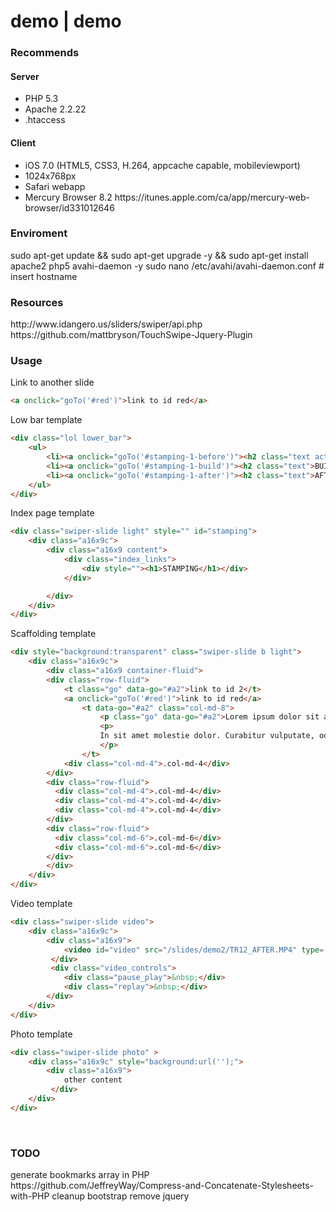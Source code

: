 demo | demo
====
<h3>Recommends</h3> 
<h4>Server</h4>
<ul><li>PHP 5.3</li>
	<li>Apache 2.2.22</li>
	<li>.htaccess</li>
</ul>
<h4>Client</h4>
<ul><li>iOS 7.0 (HTML5, CSS3, H.264, appcache capable, mobileviewport)</li>
	<li>1024x768px</li>
	<li>Safari webapp</li>
	<li>Mercury Browser 8.2 https://itunes.apple.com/ca/app/mercury-web-browser/id331012646</li>
</ul>
<h3>Enviroment</h3> 
sudo apt-get update && sudo apt-get upgrade -y && sudo apt-get install apache2 php5 avahi-daemon -y
sudo nano /etc/avahi/avahi-daemon.conf # insert hostname
<br/>
<h3>Resources</h3> 
http://www.idangero.us/sliders/swiper/api.php
https://github.com/mattbryson/TouchSwipe-Jquery-Plugin
<h3>Usage</h3>
Link to another slide 


```html
<a onclick="goTo('#red')">link to id red</a>
```

Low bar template
```html
<div class="lol lower_bar">
	<ul>
		<li><a onclick="goTo('#stamping-1-before')"><h2 class="text active">BEFORE</h2></a></li>
		<li><a onclick="goTo('#stamping-1-build')"><h2 class="text">BUILD</h2></a></li>
		<li><a onclick="goTo('#stamping-1-after')"><h2 class="text">AFTER</h2></a></li>
	</ul>
</div>
```

Index page template
```html
<div class="swiper-slide light" style="" id="stamping">
	<div class="a16x9c">
		<div class="a16x9 content">
			<div class="index_links">
				<div style=""><h1>STAMPING</h1></div>
			</div>

		</div>
	</div>
</div>
```

Scaffolding template
```html
<div style="background:transparent" class="swiper-slide b light">
	<div class="a16x9c">
		<div class="a16x9 container-fluid">
		<div class="row-fluid">
			<t class="go" data-go="#a2">link to id 2</t>
			<a onclick="goTo('#red')">link to id red</a>
				<t data-go="#a2" class="col-md-8">
					<p class="go" data-go="#a2">Lorem ipsum dolor sit amet, consectetur adipiscing elit. Curabitur dictum mi nec massa tristique tincidunt. Nulla tristique orci non posuere convallis. Proin dapibus lorem vitae neque auctor laoreet. In hac habitasse platea dictumst. Aenean tincidunt purus eu tellus ornare pretium imperdiet nec magna. Curabitur sem diam, facilisis eu porta mollis, cursus nec purus. Donec vulputate euismod accumsan. Maecenas a malesuada nisl. Donec ac porta ante.</p>
					<p>
					In sit amet molestie dolor. Curabitur vulputate, odio at auctor rutrum, elit magna rutrum justo, et scelerisque sapien massa quis augue. Fusce sed dolor et tortor tempor blandit id sed lectus. Sed tempor risus quis quam bibendum hendrerit. Sed vitae ipsum tristique, congue nunc ut, ornare ligula. Integer mattis pharetra quam id luctus. Nunc egestas enim purus, at pharetra nisl convallis sed. Fusce vehicula lacus a libero consectetur, in ultrices neque varius. Ut lacus lectus, bibendum vitae semper eu, vulputate et elit. Interdum et malesuada fames ac ante ipsum primis in faucibus. Sed sagittis, tortor sit amet ornare molestie, felis eros consectetur lacus, ut egestas purus neque nec tortor. Proin enim erat, volutpat quis dapibus quis, commodo at orci. Nulla facilisi. Donec non eros eros. Fusce bibendum tortor nulla, non mollis libero aliquet id. Nunc in arcu velit.		
					</p>
				</t>
			<div class="col-md-4">.col-md-4</div>
		</div>
		<div class="row-fluid">
		  <div class="col-md-4">.col-md-4</div>
		  <div class="col-md-4">.col-md-4</div>
		  <div class="col-md-4">.col-md-4</div>
		</div>
		<div class="row-fluid">
		  <div class="col-md-6">.col-md-6</div>
		  <div class="col-md-6">.col-md-6</div>
		</div>
		</div>
	</div>
</div>
```

Video template
```html
<div class="swiper-slide video">
	<div class="a16x9c">
		<div class="a16x9">
			<video id="video" src="/slides/demo2/TR12_AFTER.MP4" type='video/mp4; codecs="avc1.42E01E, mp4a.40.2"' width="1024" height="580" preload x-webkit-airplay="disallow" />
		 </div>
		 <div class="video_controls">
			<div class="pause_play">&nbsp;</div>
			<div class="replay">&nbsp;</div>
		</div>
	</div>				
</div>
```


Photo template
```html
<div class="swiper-slide photo" >
	<div class="a16x9c" style="background:url('');">
		<div class="a16x9">
			other content
		 </div>
	</div>				
</div>
```

<br/>
<h3>TODO</h3>
generate bookmarks array in PHP 
https://github.com/JeffreyWay/Compress-and-Concatenate-Stylesheets-with-PHP
cleanup bootstrap
remove jquery